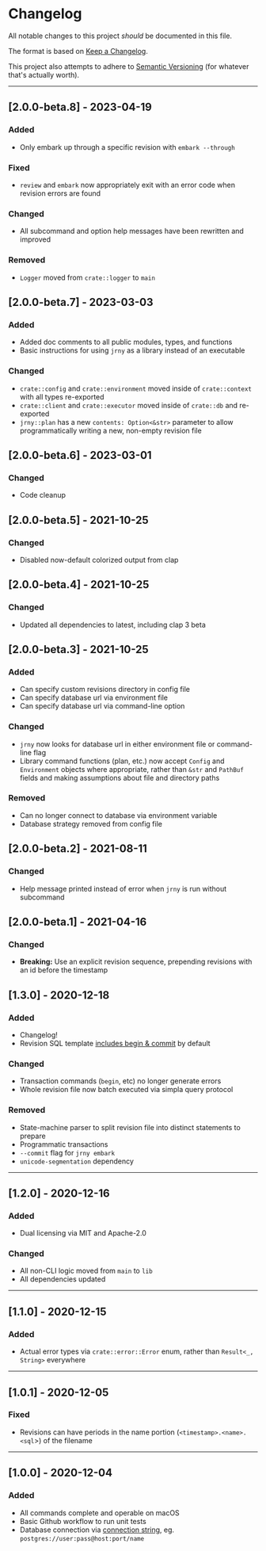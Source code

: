 # Changelog

All notable changes to this project _should_ be documented in this file.

The format is based on [Keep a Changelog](https://keepachangelog.com/en/1.0.0/).

This project also attempts to adhere to [Semantic Versioning](https://semver.org/spec/v2.0.0.html)
(for whatever that's actually worth).

---

## [2.0.0-beta.8] - 2023-04-19

### Added
- Only embark up through a specific revision with `embark --through`

### Fixed
- `review` and `embark` now appropriately exit with an error code when revision errors are found

### Changed
- All subcommand and option help messages have been rewritten and improved

### Removed
- `Logger` moved from `crate::logger` to `main`

## [2.0.0-beta.7] - 2023-03-03

### Added
- Added doc comments to all public modules, types, and functions
- Basic instructions for using `jrny` as a library instead of an executable

### Changed
- `crate::config` and `crate::environment` moved inside of `crate::context` with all types re-exported
- `crate::client` and `crate::executor` moved inside of `crate::db` and re-exported
- `jrny::plan` has a new `contents: Option<&str>` parameter to allow programmatically
writing a new, non-empty revision file

## [2.0.0-beta.6] - 2023-03-01

### Changed
- Code cleanup

## [2.0.0-beta.5] - 2021-10-25

### Changed
- Disabled now-default colorized output from clap

## [2.0.0-beta.4] - 2021-10-25

### Changed
- Updated all dependencies to latest, including clap 3 beta

## [2.0.0-beta.3] - 2021-10-25

### Added
- Can specify custom revisions directory in config file
- Can specify database url via environment file
- Can specify database url via command-line option

### Changed
- `jrny` now looks for database url in either environment file or command-line flag
- Library command functions (plan, etc.) now accept `Config` and `Environment` objects
where appropriate, rather than `&str` and `PathBuf` fields and making assumptions about
file and directory paths

### Removed
- Can no longer connect to database via environment variable
- Database strategy removed from config file

## [2.0.0-beta.2] - 2021-08-11

### Changed
- Help message printed instead of error when `jrny` is run without subcommand

## [2.0.0-beta.1] - 2021-04-16

### Changed
- **Breaking:** Use an explicit revision sequence, prepending revisions with an id before the timestamp

## [1.3.0] - 2020-12-18

### Added
- Changelog!
- Revision SQL template [includes begin & commit](https://github.com/kevlarr/jrny/pull/16/files#diff-402d559eb0a3ae778c2280bf3daddd645de5ee18fc9044396ca11bbe7035e981R8) by default

### Changed
- Transaction commands (`begin`, etc) no longer generate errors
- Whole revision file now batch executed via simpla query protocol

### Removed
- State-machine parser to split revision file into distinct statements to prepare
- Programmatic transactions
- `--commit` flag for `jrny embark`
- `unicode-segmentation` dependency

---

## [1.2.0] - 2020-12-16

### Added
- Dual licensing via MIT and Apache-2.0

### Changed
- All non-CLI logic moved from `main` to `lib`
- All dependencies updated

---

## [1.1.0] - 2020-12-15

### Added
-  Actual error types via `crate::error::Error` enum, rather than `Result<_, String>` everywhere

---

## [1.0.1] - 2020-12-05

### Fixed
- Revisions can have periods in the name portion (`<timestamp>.<name>.<sql`>) of the filename

---

## [1.0.0] - 2020-12-04

### Added
- All commands complete and operable on macOS
- Basic Github workflow to run unit tests
- Database connection via [connection string](https://github.com/kevlarr/jrny/pull/13), eg. `postgres://user:pass@host:port/name`
